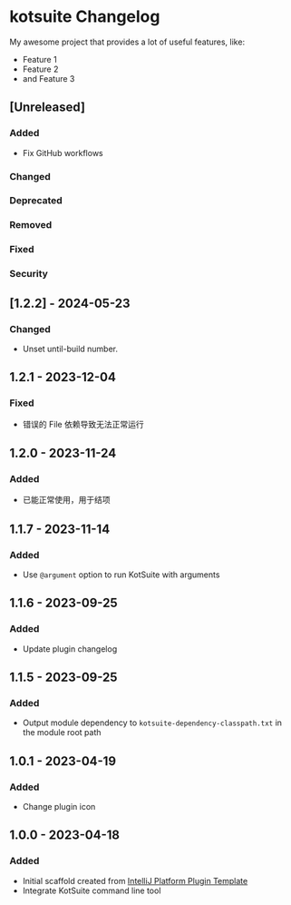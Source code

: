 <!-- Keep a Changelog guide -> https://keepachangelog.com -->

# kotsuite Changelog
My awesome project that provides a lot of useful features, like:

- Feature 1
- Feature 2
- and Feature 3

## [Unreleased]

### Added
- Fix GitHub workflows

### Changed

### Deprecated

### Removed

### Fixed

### Security

## [1.2.2] - 2024-05-23

### Changed
- Unset until-build number.

## 1.2.1 - 2023-12-04

### Fixed
- 错误的 File 依赖导致无法正常运行

## 1.2.0 - 2023-11-24

### Added
- 已能正常使用，用于结项

## 1.1.7 - 2023-11-14

### Added
- Use `@argument` option to run KotSuite with arguments

## 1.1.6 - 2023-09-25

### Added
- Update plugin changelog

## 1.1.5 - 2023-09-25

### Added
- Output module dependency to `kotsuite-dependency-classpath.txt` in the module root path

## 1.0.1 - 2023-04-19

### Added
- Change plugin icon

## 1.0.0 - 2023-04-18

### Added
- Initial scaffold created from [IntelliJ Platform Plugin Template](https://github.com/JetBrains/intellij-platform-plugin-template)
- Integrate KotSuite command line tool
